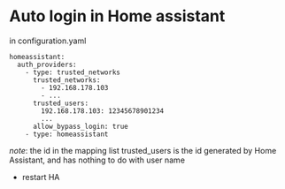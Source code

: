 # Auto login in Home assistant

in configuration.yaml

```
homeassistant:
  auth_providers:
    - type: trusted_networks
      trusted_networks:
        - 192.168.178.103
        - ...
      trusted_users:
        192.168.178.103: 12345678901234
        ...
      allow_bypass_login: true
    - type: homeassistant
```

*note*: the id in the mapping list trusted_users is the id generated by Home Assistant, and has nothing to do with user name

- restart HA
